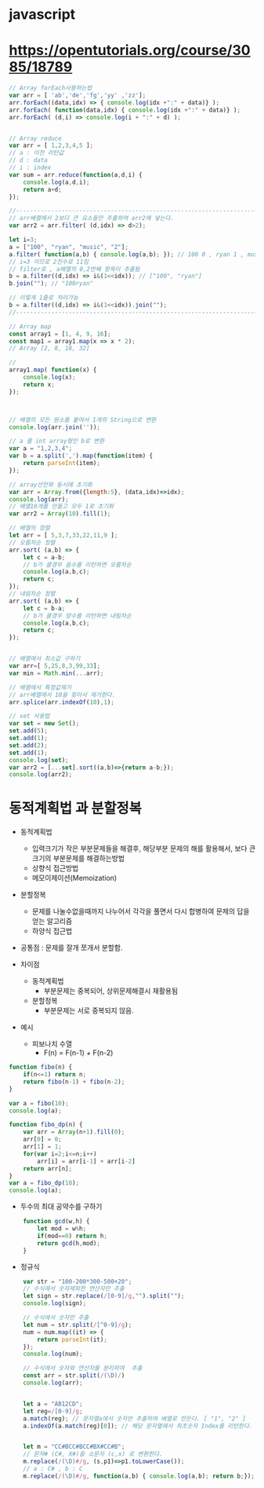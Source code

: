 # javascript
# https://opentutorials.org/course/3085/18789



```javascript
// Array forEach사용하는법 
var arr = [ 'ab','de','fg','yy' ,'zz'];
arr.forEach((data,idx) => { console.log(idx +":" + data)} );
arr.forEach( function(data,idx) { console.log(idx +":" + data)} );
arr.forEach( (d,i) => console.log(i + ":" + d) );


// Array reduce
var arr = [ 1,2,3,4,5 ];
// a : 이전 리턴값
// d : data
// i : index 
var sum = arr.reduce(function(a,d,i) { 
    console.log(a,d,i);
    return a+d;
});

//-------------------------------------------------------------------------------------------------
// arr배열에서 2보다 큰 요소들만 추출하여 arr2에 넣는다.
var arr2 = arr.filter( (d,idx) => d>2);

let i=3;
a = ["100", "ryan", "music", "2"];
a.filter( function(a,b) { console.log(a,b); }); // 100 0 , ryan 1 , music 2,  2 3 이 출력됨
// i=3 이므로 2진수로 11임 
// filter로 , a배열의 0,2번째 항목이 추출됨
b = a.filter((d,idx) => i&(1<<idx)); // ["100", "ryan"]
b.join(""); // "100ryan"

// 이렇게 1줄로 처리가능
b = a.filter((d,idx) => i&(1<<idx)).join("");
//-------------------------------------------------------------------------------------------------

// Array map
const array1 = [1, 4, 9, 16];
const map1 = array1.map(x => x * 2);
// Array [2, 8, 18, 32]

// 
array1.map( function(x) { 
    console.log(x);
    return x;
});



// 배열의 모든 원소를 붙여서 1개의 String으로 변환
console.log(arr.join(''));

// a 를 int array형인 b로 변환
var a = "1,2,3,4";
var b = a.split(',').map(function(item) {
    return parseInt(item);
});

// array선언와 동시에 초기화
var arr = Array.from({length:5}, (data,idx)=>idx);
console.log(arr);
// 배열10개를 만들고 모두 1로 초기화
var arr2 = Array(10).fill(1);

// 배열의 정렬
let arr = [ 5,3,7,33,22,11,9 ];
// 오름차순 정렬
arr.sort( (a,b) => {
    let c = a-b;
    // b가 클경우 음수를 리턴하면 오름차순
    console.log(a,b,c);
    return c;
});
// 내림차순 정렬 
arr.sort( (a,b) => {
    let c = b-a;
    // b가 클경우 양수를 리턴하면 내림차순
    console.log(a,b,c);
    return c;
});


// 배열에서 최소값 구하기
var arr=[ 5,25,8,3,99,33];
var min = Math.min(...arr);  

// 배열에서 특정값제거
// arr배열에서 10을 찾아서 제거한다.
arr.splice(arr.indexOf(10),1);

// set 사용법
var set = new Set();
set.add(5);
set.add(1);
set.add(2);
set.add(1);
console.log(set);
var arr2 = [...set].sort((a,b)=>{return a-b;});
console.log(arr2);
```





# 동적계획법 과 분할정복 
* 동적계획법
    * 입력크기가 작은 부분문제들을 해결후, 해당부분 문제의 해를 활용해서, 보다 큰 크기의 부분문제를 해결하는방법
    * 상향식 접근방법
    * 메모이제이션(Memoization) 
* 분할정복
    * 문제를 나눌수없을때까지 나누어서 각각을 풀면서 다시 합병하여 문제의 답을 얻는 알고리즘
    * 하양식 접근법
 
* 공통점 : 문제를 잘개 쪼개서 분할함.
* 차이점 
    * 동적계획법
        * 부분문제는 중복되어, 상위문제해결시 재활용됨
    * 분할정복 
        * 부분문제는 서로 중복되지 않음. 

* 예시
    * 피보나치 수열 
        * F(n) = F(n-1) + F(n-2)
```javascript
function fibo(n) {
	if(n<=1) return n;
	return fibo(n-1) + fibo(n-2);
}

var a = fibo(10);
console.log(a);
```        


```javascript
function fibo_dp(n) {
	var arr = Array(n+1).fill(0);
	arr[0] = 0;
	arr[1] = 1;
	for(var i=2;i<=n;i++) 
		arr[i] = arr[i-1] + arr[i-2]
	return arr[n];
}
var a = fibo_dp(10);
console.log(a);
```

* 두수의 최대 공약수를 구하기
```javascript
    function gcd(w,h) {
        let mod = w%h;
        if(mod==0) return h;
        return gcd(h,mod);
    }
```    










* 정규식 
```javascript
    var str = "100-200*300-500+20";
    // 수식에서 숫자제외한 연산자만 추출
    let sign = str.replace(/[0-9]/g,"").split("");
    console.log(sign);

    // 수식에서 숫자만 추출
    let num = str.split(/[^0-9]/g);
	num = num.map((it) => {
		return parseInt(it);
	});
    console.log(num);

    // 수식에서 숫자와 연산자를 분리하여  추출
    const arr = str.split(/(\D)/)
    console.log(arr);


    let a = "AB12CD";
    let reg=/[0-9]/g;
    a.match(reg); // 문자열a에서 숫자만 추출하여 배열로 만든다. [ "1", "2" ]
    a.indexOf(a.match(reg)[0]); // 해당 문자열에서 최초숫자 Index를 리턴한다. 숫자가 없으면 -1 


    let m = "CC#BCC#BCC#BX#CC#B";
    // 문자# (C#, X#)을 소문자 (c,x) 로 변환한다.
    m.replace(/(\D)#/g, (s,p1)=>p1.toLowerCase());
    // a : C# , b : C
    m.replace(/(\D)#/g, function(a,b) { console.log(a,b); return b;});
```    



